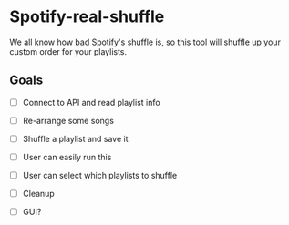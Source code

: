 # Spotify-real-shuffle

We all know how bad Spotify's shuffle is, so this tool will shuffle up your custom order for your playlists.

## Goals
- [ ] Connect to API and read playlist info
- [ ] Re-arrange some songs
- [ ] Shuffle a playlist and save it
- [ ] User can easily run this
- [ ] User can select which playlists to shuffle
- [ ] Cleanup
- [ ] GUI?

